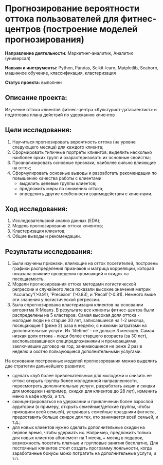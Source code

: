 # Прогнозирование вероятности оттока пользователей для фитнес-центров (построение моделей прогнозирования)

**Направление деятельности:** Маркетинг-аналитик, Аналитик (универсал)

**Навыки и инструменты:** Python, Pandas, Scikit-learn, Matplotlib, Seaborn, машинное обучение, классификация, кластеризация

**Статус проекта:** выполнен

## Описание проекта:
Изучение оттока клиентов фитнес-центра «Культурист-датасаентист» и подготовка плана действий по удержанию клиентов

## Цели исследования:
1) Научиться прогнозировать вероятность оттока (на уровне следующего месяца) для каждого клиента;
2) Сформировать типичные портреты клиентов: выделить несколько наиболее ярких групп и охарактеризовать их основные свойства;
3) Проанализировать основные признаки, наиболее сильно влияющие на отток;
4) Сформулировать основные выводы и разработать рекомендации по повышению качества работы с клиентами:
   - выделить целевые группы клиентов;
   - предложить меры по снижению оттока;
   - определить другие особенности взаимодействия с клиентами.
  
## Ход исследования:

1) Исследовательский анализ данных (EDA);
2) Модель прогнозирования оттока клиентов;
3) Кластеризация клиентов;
4) Общие выводы и рекомендации.

## Результаты исследования:

1) Были изучены признаки, влияющие на отток посетителей, построены графики распределения признаков и матрица корреляции, которая показала влияние проведения промоакций и скидок на посещаемость.
2) Модели прогнозирования оттока методами логистической регрессии и случайного леса показали высокие значения метрик 'Accuracy'(>0.91), 'Precision' (>0.83), и 'Recall'(>0.81). Немного выше эти значения у логистической регрессии.
3) Была спрогнозирована кластеризация клиентов на основании алгоритма K-Means. В результате все клиенты фитнес-центра были распределены на 5 кластеров. Самая высокая доля оттока - молодые люди не старше 30 лет, записавшиеся на 1-2 месяца, посещающие 1 (реже 2) раза в неделю, с низкими затратами на дополнительные услуги. Их 'lifetime' - не дольше 3 месяцев. Самая низкая доля оттока - люди более старшего возраста (за 30 лет), воспользовавшиеся спецпредложениями и промоакциями, заключившие договор на год, занимающиеся не реже 2 раз в неделю и охотно пользующиеся дополнительными услугами.

На основании построенных моделей прогнозорования можно выделить две стратегии дальнейшего развития:
- сделать клуб более привлекательным для молодежи и снизить ее отток: открыть группы более молодежной направленности, пересмотреть дополнительные услуги, разработать акции и скидки для молодежи (например, скидки для клиентов до 28 лет), изменить меню в кафе клуба, и т.п.
- сконцентрироваться на удержании и привлечении более взрослой аудитории (к примеру, открыть семейные/детские группы, чтобы приходили всей семьей), устраивать семейные праздники фитнеса, предоставить больше скидок для тех, кто занимается всей семьей, и т.д.;
- для новых клиентов нужно сделать дополнительные скидки на первое время, чтобы удержать их. Например, предложить только для новых клиентов абонемент на 1 месяц + месяц в подарок, возможность посетить платные и групповые занятия бесплатно, Для постоянных клиентов стоит создать программу лояльности, когда заработанные бонусы можо потратить на дополнительные услуги, и т.п.
